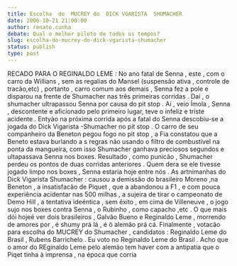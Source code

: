 ```yaml
---
title: Escolha  do  MUCREY do  DICK VGARISTA  SHUMACHER
date: 2006-10-21 21:00:00
author: renato.cunha
debate: Qual o melhor piloto de todos os tempos?
slug: escolha-do-mucrey-do-dick-vgarista-shumacher
status: publish 
type: post
---
```


RECADO PARA O REGINALDO LEME : No ano fatal de Senna , este , com o carro da Willians , sem as regalias do Mansel (suspensão ativa , controle de tracão,etc) , portanto , carro comum aos demais , Senna fez a pole e disparou na frente de Shumacher nas três primeiras corridas . Daí , o shumacher ultrapassou Senna por causa do pit stop . Aí , veio Ímola , Senna , descontente e aficionado pelo primeiro lugar, teve o infeliz e triste acidente . Entyào na próxima corrida após a fatal do Senna descobiu-se a jogada do Dick Vigarista -Shumacher no pit stop . O carro de seu companheiro da Beneton pegou fogo no pit stop , a Fia constatou que a Beneto estava burlando a s regras não usando o filtro de combustível na ponta da mangueira, com isso Shumacher ganhava preciosos segundos e ultapassava Senna nos boxes. Resultado , como punicão , Shumacher perdeu os pontos de duas corridas anteriores . Quem dera se ele tivesse jogado limpo nos boxes , Senna estaria hoje entre nös . As artnimanhas do Dick Vigarista Shumacher : causou a demissão do brasileiro Moreno ,na Beneton , a insatisfacão de Piquet , que a abandonou a F1 , e com pouca experiência acidentar nas 500 milhas , a sujeira de tirar o campeonato de Demo Hill , a tentativa ideéntica , sem êxito , em cima de Villeneuve , o jogo sujo nos boxes contra Senna , o Rubinho , como capacho ,etc . O que mais dói hojeé ver dois brasileiros , Galvão Bueno e Reginaldo Leme , morrendo de amores por , é shumy prá lá , é ö alemão prá cá. Finalmente , votacão para escolha do MUCREY do Shumacher , candidatos : Reginaldo Leme do Brasil , Rubens Barrichelo . Eu voto no Reginaldo Leme do Brasil . Acho que o amor do REginaldo Leme pelo alemão tem haver com a antipatia que o Piqet tinha à imprensa , na época que corria
